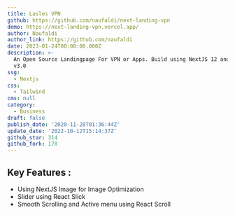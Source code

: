 ```yaml
---
title: Lasles VPN
github: https://github.com/naufaldi/next-landing-vpn
demo: https://next-landing-vpn.vercel.app/
author: Naufaldi
author_link: https://github.com/naufaldi
date: 2023-01-24T00:00:00.000Z
description: >-
  An Open Source Landingpage For VPN or Apps. Build using NextJS 12 and Tailwind
  v3.0
ssg:
  - Nextjs
css:
  - Tailwind
cms: null
category:
  - Business
draft: false
publish_date: '2020-11-28T01:36:44Z'
update_date: '2022-10-12T15:14:37Z'
github_star: 314
github_fork: 178
---
```


## Key Features :

- Using NextJS Image for Image Optimization
- Slider using React Slick
- Smooth Scrolling and Active menu using React Scroll